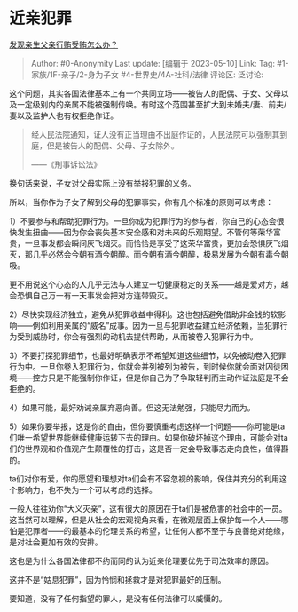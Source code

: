 # 近亲犯罪
[发现亲生父亲行贿受贿怎么办？](https://www.zhihu.com/question/577080525/answer/3019253923)

> Author: #0-Anonymity
> Last update: [编辑于 2023-05-10]
> Link:
> Tag: #1-家族/1F-亲子/2-身为子女 #4-世界史/4A-社科/法律 
> 评论区:
> 泛讨论:

这个问题，其实各国法律基本上有一个共同立场——被告人的配偶、子女、父母以及一定级别内的亲属不能被强制传唤。有时这个范围甚至扩大到未婚夫/妻、前夫/妻以及监护人也有权拒绝作证。

> 经人民法院通知，证人没有正当理由不出庭作证的，人民法院可以强制其到庭，但是被告人的配偶、父母、子女除外。
>
> ——《刑事诉讼法》

换句话来说，子女对父母实际上没有举报犯罪的义务。

所以，当你作为子女了解到父母的犯罪事实，你有几个标准的原则可以考虑：

1）不要参与和帮助犯罪行为。一旦你成为犯罪行为的参与者，你自己的心态会很快发生扭曲——因为你会丧失基本安全感和对未来的乐观期望。不管何等荣华富贵，一旦事发都会瞬间灰飞烟灭。而恰恰是享受了这荣华富贵，更加会恐惧灰飞烟灭，那几乎必然会今朝有酒今朝醉。而今朝有酒今朝醉，极易发展为今朝有毒今朝吸。

更不用说这个心态的人几乎无法与人建立一切健康稳定的关系——越是爱对方，越会恐惧自己万一有一天事发会把对方连带毁灭。

2）尽快实现经济独立，避免从犯罪收益中得利。这也包括避免借助非金钱的软影响——例如利用亲属的“威名”成事。因为一旦与犯罪收益建立经济依赖，当犯罪行为受到威胁时，你会有强烈的动机去提供帮助，从而被卷入犯罪行为中。

3）不要打探犯罪细节，也最好明确表示不希望知道这些细节，以免被动卷入犯罪行为中。一旦你卷入犯罪行为，你就会并列被列为被告，到时候你就会面对囚徒困境——控方只是不能强制你作证，但是你自己为了争取轻判而主动作证法庭是不会拒绝的。

4）如果可能，最好劝诫亲属弃恶向善。但这无法勉强，只能尽力而为。

5）如果你要举报，这是你的自由，但你要慎重考虑这样一个问题——你可能是ta们唯一希望世界能继续健康运转下去的理由。如果你破坏掉这个理由，可能会对ta们的世界观和价值观产生颠覆性的打击，这是否一定会导致事态走向良性，值得斟酌。

ta们对你有爱，你的愿望和理想对ta们会有不容忽视的影响，保住并充分的利用这个影响力，也不失为一个可以考虑的选择。

一般人往往劝你“大义灭亲”，这有很大的原因在于ta们是被危害的社会中的一员。这当然可以理解，但是从社会的宏观视角来看，在微观层面上保护每一个人——哪怕是犯罪者——的最基本的伦理关系的希望，让任何人都不至于与良善绝对绝缘，是对社会更加有效的安排。

这也是为什么各国法律都不约而同的认为近亲伦理要优先于司法效率的原因。

这并不是“姑息犯罪”，因为怜悯和拯救才是对犯罪最好的压制。

要知道，没有了任何指望的罪人，是没有任何法律可以威慑的。